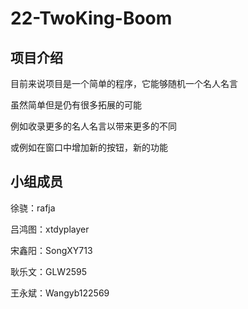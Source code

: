 # 22-TwoKing-Boom
## 项目介绍
目前来说项目是一个简单的程序，它能够随机一个名人名言

虽然简单但是仍有很多拓展的可能

例如收录更多的名人名言以带来更多的不同

或例如在窗口中增加新的按钮，新的功能

## 小组成员

徐骁：rafja

吕鸿图：xtdyplayer

宋鑫阳：SongXY713

耿乐文：GLW2595

王永斌：Wangyb122569


